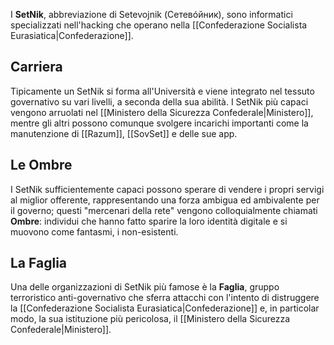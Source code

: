 I **SetNik**, abbreviazione di Setevojnik (Сетевóйник), sono informatici specializzati nell'hacking che operano nella [[Confederazione Socialista Eurasiatica|Confederazione]].

## Carriera
Tipicamente un SetNik si forma all'Università e viene integrato nel tessuto governativo su vari livelli, a seconda della sua abilità. I SetNik più capaci vengono arruolati nel [[Ministero della Sicurezza Confederale|Ministero]], mentre gli altri possono comunque svolgere incarichi importanti come la manutenzione di [[Razum]], [[SovSet]] e delle sue app.

## Le Ombre
I SetNik sufficientemente capaci possono sperare di vendere i propri servigi al miglior offerente, rappresentando una forza ambigua ed ambivalente per il governo; questi "mercenari della rete" vengono colloquialmente chiamati **Ombre**: individui che hanno fatto sparire la loro identità digitale e si muovono come fantasmi, i non-esistenti.

## La Faglia
Una delle organizzazioni di SetNik più famose è la **Faglia**, gruppo terroristico anti-governativo che sferra attacchi con l'intento di distruggere la [[Confederazione Socialista Eurasiatica|Confederazione]] e, in particolar modo, la sua istituzione più pericolosa, il [[Ministero della Sicurezza Confederale|Ministero]].